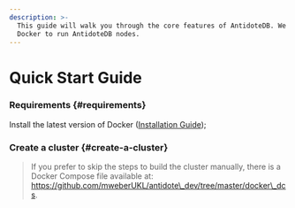 ```yaml
---
description: >-
  This guide will walk you through the core features of AntidoteDB. We will use
  Docker to run AntidoteDB nodes.
---
```


# Quick Start Guide

### Requirements {#requirements}

Install the latest version of Docker \([Installation Guide](https://docs.docker.com/engine/installation/)\);

### Create a cluster {#create-a-cluster}

> If you prefer to skip the steps to build the cluster manually, there is a Docker Compose file available at: https://github.com/mweberUKL/antidote\_dev/tree/master/docker\_dcs.



